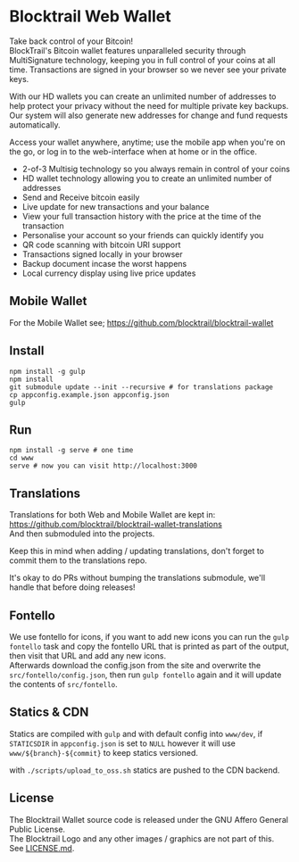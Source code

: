 # Blocktrail Web Wallet
Take back control of your Bitcoin!  
BlockTrail's Bitcoin wallet features unparalleled security through MultiSignature technology, keeping you in full control of your coins at all time. 
Transactions are signed in your browser so we never see your private keys.

With our HD wallets you can create an unlimited number of addresses to help protect your privacy without the need for multiple private key backups. 
Our system will also generate new addresses for change and fund requests automatically.

Access your wallet anywhere, anytime; use the mobile app when you're on the go, or log in to the web-interface when at home or in the office.

- 2-of-3 Multisig technology so you always remain in control of your coins
- HD wallet technology allowing you to create an unlimited number of addresses
- Send and Receive bitcoin easily
- Live update for new transactions and your balance
- View your full transaction history with the price at the time of the transaction
- Personalise your account so your friends can quickly identify you
- QR code scanning with bitcoin URI support
- Transactions signed locally in your browser
- Backup document incase the worst happens
- Local currency display using live price updates

## Mobile Wallet
For the Mobile Wallet see; https://github.com/blocktrail/blocktrail-wallet

## Install
```
npm install -g gulp
npm install
git submodule update --init --recursive # for translations package
cp appconfig.example.json appconfig.json
gulp
```

## Run
```
npm install -g serve # one time
cd www
serve # now you can visit http://localhost:3000
```

## Translations
Translations for both Web and Mobile Wallet are kept in: https://github.com/blocktrail/blocktrail-wallet-translations  
And then submoduled into the projects.  

Keep this in mind when adding / updating translations, don't forget to commit them to the translations repo.  

It's okay to do PRs without bumping the translations submodule, we'll handle that before doing releases!

## Fontello
We use fontello for icons, if you want to add new icons you can run the `gulp fontello` task 
and copy the fontello URL that is printed as part of the output, then visit that URL and add any new icons.  
Afterwards download the config.json from the site and overwrite the `src/fontello/config.json`, 
then run `gulp fontello` again and it will update the contents of `src/fontello`.

## Statics & CDN
Statics are compiled with `gulp` and with default config into `www/dev`, 
if `STATICSDIR` in `appconfig.json` is set to `NULL` however it will use `www/${branch}-${commit}` to keep statics versioned.

with `./scripts/upload_to_oss.sh` statics are pushed to the CDN backend.

## License
The Blocktrail Wallet source code is released under the GNU Affero General Public License.  
The Blocktrail Logo and any other images / graphics are not part of this.  
See [LICENSE.md](LICENSE.md).

